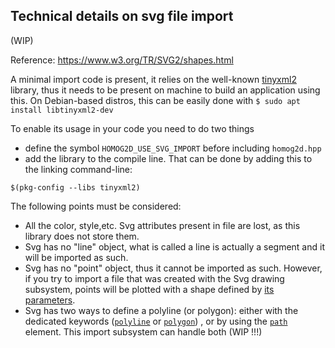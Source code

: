 ## Technical details on svg file import

(WIP)

Reference: https://www.w3.org/TR/SVG2/shapes.html

A minimal import code is present, it relies on the well-known
[tinyxml2](https://github.com/leethomason/tinyxml2)
library, thus it needs to be present on machine to build an application using this.
On Debian-based distros, this can be easily done with
`$ sudo apt install libtinyxml2-dev`

To enable its usage in your code you need to do two things
* define the symbol `HOMOG2D_USE_SVG_IMPORT` before including `homog2d.hpp`
* add the library to the compile line.
That can be done by adding this to the linking command-line:
```
$(pkg-config --libs tinyxml2)
```

The following points must be considered:

* All the color, style,etc. Svg attributes present in file are lost, as this library does not store them.
* Svg has no "line" object, what is called a line is actually a segment and it will be imported as such.
* Svg has no "point" object, thus it cannot be imported as such.
However, if you try to import a file that was created with the Svg drawing subsystem, points will be plotted with a shape defined by
[its parameters](https://github.com/skramm/homog2d/blob/master/docs/homog2d_manual.md#83---drawing-parameters).
* Svg has two ways to define a polyline (or polygon):
either with the dedicated keywords
([`polyline`](https://www.w3.org/TR/SVG2/shapes.html#PolylineElement)
or [`polygon`](https://www.w3.org/TR/SVG2/shapes.html#PolygonElement))
, or by using the
[`path`](https://www.w3.org/TR/SVG2/paths.html#PathElement) element.
This import subsystem can handle both (WIP !!!)


